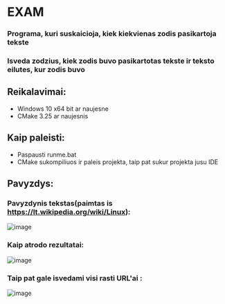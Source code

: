 # EXAM
### Programa, kuri suskaicioja, kiek kiekvienas zodis pasikartoja tekste
### Isveda zodzius, kiek zodis buvo pasikartotas tekste ir teksto eilutes, kur zodis buvo
## Reikalavimai:
- Windows 10 x64 bit ar naujesne
- CMake 3.25 ar naujesnis
## Kaip paleisti:
- Paspausti runme.bat
- CMake sukompiliuos ir paleis projekta, taip pat sukur projekta jusu IDE
## Pavyzdys:
### Pavyzdynis tekstas(paimtas is https://lt.wikipedia.org/wiki/Linux):
![image](https://github.com/user-attachments/assets/2b0951a4-65c1-4c05-84dd-8591ba58061f)
### Kaip atrodo rezultatai:
![image](https://github.com/user-attachments/assets/f7d0e977-4f17-499c-a292-c38f4b183af8)
### Taip pat gale isvedami visi rasti URL'ai :
![image](https://github.com/user-attachments/assets/daf03239-d3e0-4fa2-829b-3fbcc0809bde)
